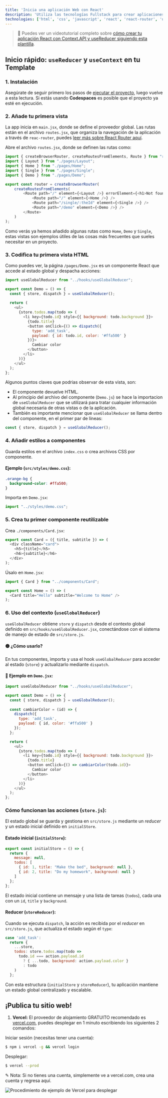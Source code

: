 ```yaml
---
title: 'Inicia una aplicación Web con React'
description: 'Utiliza las tecnologías Fullstack para crear aplicaciones profesionales con React.js.'
technologies: ['html', 'css', 'javascript', 'react', 'react-router', 'useReducer', 'useContext']
---
```


> 🎥 Puedes ver un videotutorial completo sobre [cómo crear tu aplicación React con Context.API y useReducer siguiendo esta plantilla]().




## Inicio rápido: `useReducer` y `useContext` en tu Template



### 1. Instalación

Asegúrate de seguir primero los pasos de [ejecutar el proyecto](https://github.com/4GeeksAcademy/react-hello-webapp/blob/master/README.es.md), luego vuelve a esta lectura. Si estás usando **Codespaces** es posible que el proyecto ya esté en ejecución.



### 2. Añade tu primera vista

La app inicia en `main.jsx`, donde se define el proveedor global. Las rutas están en el archivo `routes.jsx`, que organiza la navegación de la aplicación a través de `reac-router`, puedes [leer más sobre React Router aquí](https://4geeks.com/lesson/routing-our-views-with-react-router).

Abre  el archivo `routes.jsx`, donde se definen las rutas como:

```javascript
import { createBrowserRouter, createRoutesFromElements, Route } from "react-router-dom";
import { Layout } from "./pages/Layout";
import { Home } from "./pages/Home";
import { Single } from "./pages/Single";
import { Demo } from "./pages/Demo";

export const router = createBrowserRouter(
    createRoutesFromElements(
        <Route path="/" element={<Layout />} errorElement={<h1>Not found!</h1>}>
            <Route path="/" element={<Home />} />
            <Route path="/single/:theId" element={<Single />} />
            <Route path="/demo" element={<Demo />} />
        </Route>
    )
);
```

Como verás ya hemos añadido algunas rutas como `Home`, `Demo` y `Single`, estas vistas son ejemplos útiles de las cosas más frecuentes que sueles necesitar en un proyecto.

### 3. Codifica tu primera vista HTML

Como puedes ver, la página `/pages/Demo.jsx` es un componente React  que accede al estado global y despacha acciones:

```javascript
import useGlobalReducer from "../hooks/useGlobalReducer";

export const Demo = () => {
  const { store, dispatch } = useGlobalReducer();
  
  return (
    <ul>
      {store.todos.map(todo => (
        <li key={todo.id} style={{ background: todo.background }}>
          {todo.title}
          <button onClick={() => dispatch({ 
            type: 'add_task', 
            payload: { id: todo.id, color: '#ffa500' } 
          })}>
            Cambiar color
          </button>
        </li>
      ))}
    </ul>
  );
};
```
Algunos puntos claves que podrias observar de esta vista, son:

- El componente devuelve HTML.
- Al principio del archivo del componente (`Demo.js`) se hace la importacion de `useGlobalReducer` que se utilizará para tratar cualquier información global necesaria de otras vistas o de la aplicación.
- También es importante mencionar que `useGlobalReducer` se llama dentro del componente, en el primer par de líneas:

```js
const { store, dispatch } = useGlobalReducer();
```


### 4. Añadir estilos a componentes  

Guarda estilos en el archivo `index.css` o crea archivos CSS por componente.  

#### Ejemplo (`src/styles/demo.css`):

```css
.orange-bg { 
  background-color: #ffa500; 
}
```

Importa en `Demo.jsx`:

```javascript
import "../styles/demo.css";
```

### 5. Crea tu primer componente reutilizable  

Crea `./components/Card.jsx`:  

```javascript
export const Card = ({ title, subtitle }) => (
  <div className="card">
    <h5>{title}</h5>
    <h6>{subtitle}</h6>
  </div>
);
```

Úsalo en `Home.jsx`:

```javascript
import { Card } from "../components/Card";

export const Home = () => (
  <Card title="Hello" subtitle="Welcome to Home" />
);
```



### 6. Uso del contexto (`useGlobalReducer`)

`useGlobalReducer` obtiene `store` y `dispatch` desde el contexto global definido en `src/hooks/useGlobalReducer.jsx`, conectándose con el sistema de manejo de estado de `src/store.js`.

#### 🟡 ¿Cómo usarlo?
En tus componentes, importa y usa el hook `useGlobalReducer` para acceder al estado (`store`) y actualizarlo mediante `dispatch`.

#### 📌 Ejemplo en `Demo.jsx`:

```javascript
import useGlobalReducer from "../hooks/useGlobalReducer";

export const Demo = () => {
  const { store, dispatch } = useGlobalReducer();
  
  const cambiarColor = (id) => {
    dispatch({
      type: 'add_task',
      payload: { id, color: '#ffa500' }
    });
  };

  return (
    <ul>
      {store.todos.map(todo => (
        <li key={todo.id} style={{ background: todo.background }}>
          {todo.title}
          <button onClick={() => cambiarColor(todo.id)}>
            Cambiar color
          </button>
        </li>
      ))}
    </ul>
  );
};
```

### Cómo funcionan las acciones (`store.js`):

El estado global se guarda y gestiona en `src/store.js` mediante un *reducer* y un estado inicial definido en `initialStore`.

#### Estado inicial (`initialStore`):
```javascript
export const initialStore = () => {
  return {
    message: null,
    todos: [
      { id: 1, title: "Make the bed", background: null },
      { id: 2, title: "Do my homework", background: null }
    ]
  };
};
```

El estado inicial contiene un mensaje y una lista de tareas (`todos`), cada una con un `id`, `title` y `background`.

#### Reducer (`storeReducer`):

Cuando se ejecuta `dispatch`, la acción es recibida por el *reducer* en `src/store.js`, que actualiza el estado según el `type`:

```javascript
case 'add_task':
  return {
    ...store,
    todos: store.todos.map(todo => 
      todo.id === action.payload.id 
        ? { ...todo, background: action.payload.color }
        : todo
    )
  };
```

Con esta estructura (`initialStore` y `storeReducer`), tu aplicación mantiene un estado global centralizado y escalable. 


## ¡Publica tu sitio web!

1. **Vercel:** El proveedor de alojamiento GRATUITO recomendado es [vercel.com](https://vercel.com/), puedes desplegar en 1 minuto escribiendo los siguientes 2 comandos:

Iniciar sesión (necesitas tener una cuenta):
```sh
$ npm i vercel -g && vercel login
```
Desplegar:
```sh
$ vercel --prod
```
✎ Nota: Si no tienes una cuenta, simplemente ve a vercel.com, crea una cuenta y regresa aquí.

![Procedimiento de ejemplo de Vercel para desplegar](https://github.com/4GeeksAcademy/react-hello-webapp/blob/4b530ba091a981d3916cc6e960e370decaf2e234/docs/deploy.png?raw=true)
